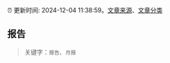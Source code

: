 :alarm_clock: 更新时间: 2024-12-04 11:38:59。[文章来源](/README.md)、[文章分类](/TAGS.md)

## 报告


> 关键字：`报告`、`月报`



